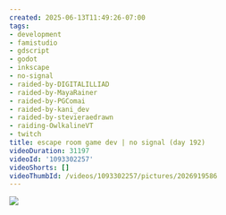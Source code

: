 ```yaml
---
created: 2025-06-13T11:49:26-07:00
tags:
- development
- famistudio
- gdscript
- godot
- inkscape
- no-signal
- raided-by-DIGITALILLIAD
- raided-by-MayaRainer
- raided-by-PGComai
- raided-by-kani_dev
- raided-by-stevieraedrawn
- raiding-OwlkalineVT
- twitch
title: escape room game dev | no signal (day 192)
videoDuration: 31197
videoId: '1093302257'
videoShorts: []
videoThumbId: /videos/1093302257/pictures/2026919586
---
```


![](20250613184926.jpg)
